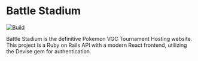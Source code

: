# Battle Stadium

[![Build](https://github.com/thatguyinabeanie/battle-stadium/actions/workflows/ruby_on_rails.yml/badge.svg?branch=main)](https://github.com/thatguyinabeanie/battle-stadium/actions/workflows/ruby_on_rails.yml)

Battle Stadium is the definitive Pokemon VGC Tournament Hosting website. This project is a Ruby on Rails API with a modern React frontend, utilizing the Devise gem for authentication.
